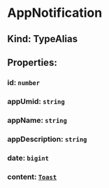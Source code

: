 # **AppNotification**

## **Kind: TypeAlias**

## **Properties**:

### id: `number`

### appUmid: `string`

### appName: `string`

### appDescription: `string`

### date: `bigint`

### content: [`Toast`](./Toast)
